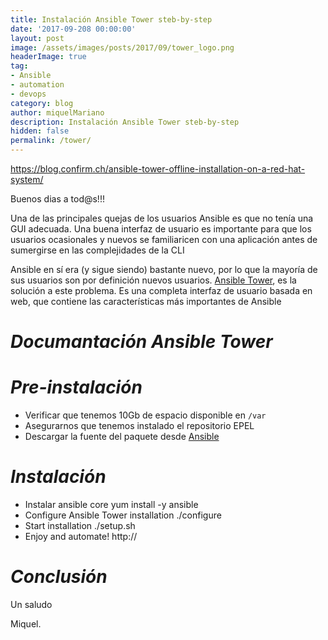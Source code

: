 ```yaml
---
title: Instalación Ansible Tower steb-by-step
date: '2017-09-208 00:00:00'
layout: post
image: /assets/images/posts/2017/09/tower_logo.png
headerImage: true
tag:
- Ansible
- automation
- devops
category: blog
author: miquelMariano
description: Instalación Ansible Tower steb-by-step
hidden: false
permalink: /tower/
---
```


https://blog.confirm.ch/ansible-tower-offline-installation-on-a-red-hat-system/


Buenos dias a tod@s!!!

Una de las principales quejas de los usuarios Ansible es que no tenía una GUI adecuada. Una buena interfaz de usuario es importante para que los usuarios ocasionales y nuevos se familiaricen con una aplicación antes de sumergirse en las complejidades de la CLI

Ansible en sí era (y sigue siendo) bastante nuevo, por lo que la mayoría de sus usuarios son por definición nuevos usuarios. [Ansible Tower](https://www.ansible.com/tower), es la solución a este problema. Es una completa interfaz de usuario basada en web, que contiene las características más importantes de Ansible

# *Documantación Ansible Tower*

# *Pre-instalación*

+ Verificar que tenemos 10Gb de espacio disponible en `/var`
+ Asegurarnos que tenemos instalado el repositorio EPEL
+ Descargar la fuente del paquete desde [Ansible](https://releases.ansible.com/ansible-tower/setup-bundle/)

# *Instalación*

+ Instalar ansible core
yum install -y ansible
+ Configure Ansible Tower installation
./configure
+ Start installation
./setup.sh
+ Enjoy and automate!
http://<hostname>

# *Conclusión*



Un saludo

Miquel.